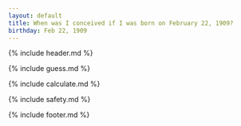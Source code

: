 ```yaml
---
layout: default
title: When was I conceived if I was born on February 22, 1909?
birthday: Feb 22, 1909
---
```


{% include header.md %}

{% include guess.md %}

{% include calculate.md %}

{% include safety.md %}

{% include footer.md %}



